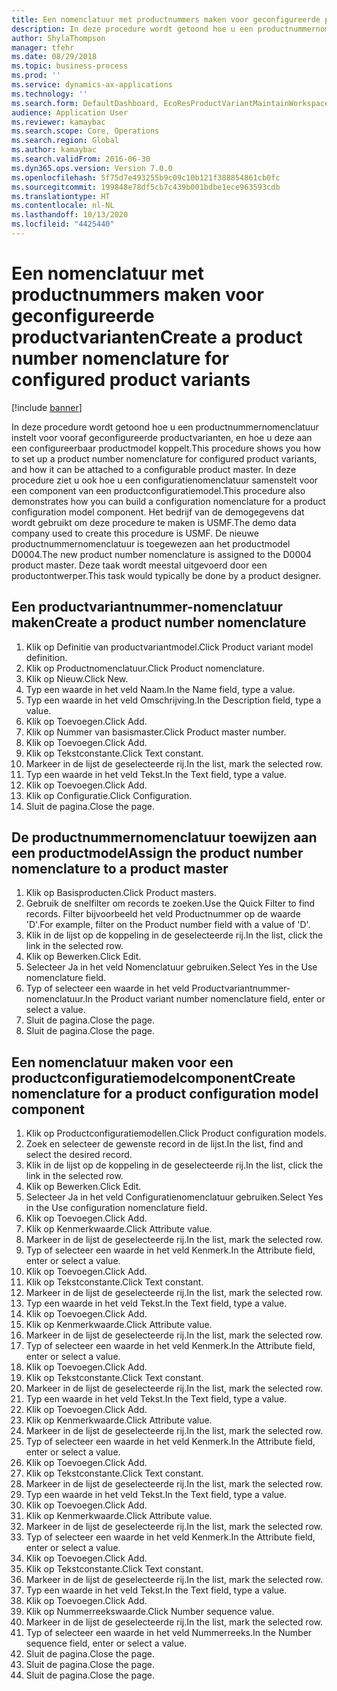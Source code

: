 ```yaml
---
title: Een nomenclatuur met productnummers maken voor geconfigureerde productvarianten
description: In deze procedure wordt getoond hoe u een productnummernomenclatuur instelt voor vooraf geconfigureerde productvarianten, en hoe u deze aan een configureerbaar productmodel koppelt.
author: ShylaThompson
manager: tfehr
ms.date: 08/29/2018
ms.topic: business-process
ms.prod: ''
ms.service: dynamics-ax-applications
ms.technology: ''
ms.search.form: DefaultDashboard, EcoResProductVariantMaintainWorkspace, EcoResNomenclature, EcoResProductListPage, EcoResProductDetails, PCProductConfigurationModelListPage, PCProductConfigurationModelDetails
audience: Application User
ms.reviewer: kamaybac
ms.search.scope: Core, Operations
ms.search.region: Global
ms.author: kamaybac
ms.search.validFrom: 2016-06-30
ms.dyn365.ops.version: Version 7.0.0
ms.openlocfilehash: 5f75d7e493255b9c09c10b121f388854861cb0fc
ms.sourcegitcommit: 199848e78df5cb7c439b001bdbe1ece963593cdb
ms.translationtype: HT
ms.contentlocale: nl-NL
ms.lasthandoff: 10/13/2020
ms.locfileid: "4425440"
---
```

# <a name="create-a-product-number-nomenclature-for-configured-product-variants"></a><span data-ttu-id="30316-103">Een nomenclatuur met productnummers maken voor geconfigureerde productvarianten</span><span class="sxs-lookup"><span data-stu-id="30316-103">Create a product number nomenclature for configured product variants</span></span>

[!include [banner](../../includes/banner.md)]

<span data-ttu-id="30316-104">In deze procedure wordt getoond hoe u een productnummernomenclatuur instelt voor vooraf geconfigureerde productvarianten, en hoe u deze aan een configureerbaar productmodel koppelt.</span><span class="sxs-lookup"><span data-stu-id="30316-104">This procedure shows you how to set up a product number nomenclature for configured product variants, and how it can be attached to a configurable product master.</span></span> <span data-ttu-id="30316-105">In deze procedure ziet u ook hoe u een configuratienomenclatuur samenstelt voor een component van een productconfiguratiemodel.</span><span class="sxs-lookup"><span data-stu-id="30316-105">This procedure also demonstrates how you can build a configuration nomenclature for a product configuration model component.</span></span> <span data-ttu-id="30316-106">Het bedrijf van de demogegevens dat wordt gebruikt om deze procedure te maken is USMF.</span><span class="sxs-lookup"><span data-stu-id="30316-106">The demo data company used to create this procedure is USMF.</span></span> <span data-ttu-id="30316-107">De nieuwe productnummernomenclatuur is toegewezen aan het productmodel D0004.</span><span class="sxs-lookup"><span data-stu-id="30316-107">The new product number nomenclature is assigned to the D0004 product master.</span></span> <span data-ttu-id="30316-108">Deze taak wordt meestal uitgevoerd door een productontwerper.</span><span class="sxs-lookup"><span data-stu-id="30316-108">This task would typically be done by a product designer.</span></span>


## <a name="create-a-product-number-nomenclature"></a><span data-ttu-id="30316-109">Een productvariantnummer-nomenclatuur maken</span><span class="sxs-lookup"><span data-stu-id="30316-109">Create a product number nomenclature</span></span>
1. <span data-ttu-id="30316-110">Klik op Definitie van productvariantmodel.</span><span class="sxs-lookup"><span data-stu-id="30316-110">Click Product variant model definition.</span></span>
2. <span data-ttu-id="30316-111">Klik op Productnomenclatuur.</span><span class="sxs-lookup"><span data-stu-id="30316-111">Click Product nomenclature.</span></span>
3. <span data-ttu-id="30316-112">Klik op Nieuw.</span><span class="sxs-lookup"><span data-stu-id="30316-112">Click New.</span></span>
4. <span data-ttu-id="30316-113">Typ een waarde in het veld Naam.</span><span class="sxs-lookup"><span data-stu-id="30316-113">In the Name field, type a value.</span></span>
5. <span data-ttu-id="30316-114">Typ een waarde in het veld Omschrijving.</span><span class="sxs-lookup"><span data-stu-id="30316-114">In the Description field, type a value.</span></span>
6. <span data-ttu-id="30316-115">Klik op Toevoegen.</span><span class="sxs-lookup"><span data-stu-id="30316-115">Click Add.</span></span>
7. <span data-ttu-id="30316-116">Klik op Nummer van basismaster.</span><span class="sxs-lookup"><span data-stu-id="30316-116">Click Product master number.</span></span>
8. <span data-ttu-id="30316-117">Klik op Toevoegen.</span><span class="sxs-lookup"><span data-stu-id="30316-117">Click Add.</span></span>
9. <span data-ttu-id="30316-118">Klik op Tekstconstante.</span><span class="sxs-lookup"><span data-stu-id="30316-118">Click Text constant.</span></span>
10. <span data-ttu-id="30316-119">Markeer in de lijst de geselecteerde rij.</span><span class="sxs-lookup"><span data-stu-id="30316-119">In the list, mark the selected row.</span></span>
11. <span data-ttu-id="30316-120">Typ een waarde in het veld Tekst.</span><span class="sxs-lookup"><span data-stu-id="30316-120">In the Text field, type a value.</span></span>
12. <span data-ttu-id="30316-121">Klik op Toevoegen.</span><span class="sxs-lookup"><span data-stu-id="30316-121">Click Add.</span></span>
13. <span data-ttu-id="30316-122">Klik op Configuratie.</span><span class="sxs-lookup"><span data-stu-id="30316-122">Click Configuration.</span></span>
14. <span data-ttu-id="30316-123">Sluit de pagina.</span><span class="sxs-lookup"><span data-stu-id="30316-123">Close the page.</span></span>

## <a name="assign-the-product-number-nomenclature-to-a-product-master"></a><span data-ttu-id="30316-124">De productnummernomenclatuur toewijzen aan een productmodel</span><span class="sxs-lookup"><span data-stu-id="30316-124">Assign the product number nomenclature to a product master</span></span>
1. <span data-ttu-id="30316-125">Klik op Basisproducten.</span><span class="sxs-lookup"><span data-stu-id="30316-125">Click Product masters.</span></span>
2. <span data-ttu-id="30316-126">Gebruik de snelfilter om records te zoeken.</span><span class="sxs-lookup"><span data-stu-id="30316-126">Use the Quick Filter to find records.</span></span> <span data-ttu-id="30316-127">Filter bijvoorbeeld het veld Productnummer op de waarde 'D'.</span><span class="sxs-lookup"><span data-stu-id="30316-127">For example, filter on the Product number field with a value of 'D'.</span></span>
3. <span data-ttu-id="30316-128">Klik in de lijst op de koppeling in de geselecteerde rij.</span><span class="sxs-lookup"><span data-stu-id="30316-128">In the list, click the link in the selected row.</span></span>
4. <span data-ttu-id="30316-129">Klik op Bewerken.</span><span class="sxs-lookup"><span data-stu-id="30316-129">Click Edit.</span></span>
5. <span data-ttu-id="30316-130">Selecteer Ja in het veld Nomenclatuur gebruiken.</span><span class="sxs-lookup"><span data-stu-id="30316-130">Select Yes in the Use nomenclature field.</span></span>
6. <span data-ttu-id="30316-131">Typ of selecteer een waarde in het veld Productvariantnummer-nomenclatuur.</span><span class="sxs-lookup"><span data-stu-id="30316-131">In the Product variant number nomenclature field, enter or select a value.</span></span>
7. <span data-ttu-id="30316-132">Sluit de pagina.</span><span class="sxs-lookup"><span data-stu-id="30316-132">Close the page.</span></span>
8. <span data-ttu-id="30316-133">Sluit de pagina.</span><span class="sxs-lookup"><span data-stu-id="30316-133">Close the page.</span></span>

## <a name="create-nomenclature-for-a-product-configuration-model-component"></a><span data-ttu-id="30316-134">Een nomenclatuur maken voor een productconfiguratiemodelcomponent</span><span class="sxs-lookup"><span data-stu-id="30316-134">Create nomenclature for a product configuration model component</span></span>
1. <span data-ttu-id="30316-135">Klik op Productconfiguratiemodellen.</span><span class="sxs-lookup"><span data-stu-id="30316-135">Click Product configuration models.</span></span>
2. <span data-ttu-id="30316-136">Zoek en selecteer de gewenste record in de lijst.</span><span class="sxs-lookup"><span data-stu-id="30316-136">In the list, find and select the desired record.</span></span>
3. <span data-ttu-id="30316-137">Klik in de lijst op de koppeling in de geselecteerde rij.</span><span class="sxs-lookup"><span data-stu-id="30316-137">In the list, click the link in the selected row.</span></span>
4. <span data-ttu-id="30316-138">Klik op Bewerken.</span><span class="sxs-lookup"><span data-stu-id="30316-138">Click Edit.</span></span>
5. <span data-ttu-id="30316-139">Selecteer Ja in het veld Configuratienomenclatuur gebruiken.</span><span class="sxs-lookup"><span data-stu-id="30316-139">Select Yes in the Use configuration nomenclature field.</span></span>
6. <span data-ttu-id="30316-140">Klik op Toevoegen.</span><span class="sxs-lookup"><span data-stu-id="30316-140">Click Add.</span></span>
7. <span data-ttu-id="30316-141">Klik op Kenmerkwaarde.</span><span class="sxs-lookup"><span data-stu-id="30316-141">Click Attribute value.</span></span>
8. <span data-ttu-id="30316-142">Markeer in de lijst de geselecteerde rij.</span><span class="sxs-lookup"><span data-stu-id="30316-142">In the list, mark the selected row.</span></span>
9. <span data-ttu-id="30316-143">Typ of selecteer een waarde in het veld Kenmerk.</span><span class="sxs-lookup"><span data-stu-id="30316-143">In the Attribute field, enter or select a value.</span></span>
10. <span data-ttu-id="30316-144">Klik op Toevoegen.</span><span class="sxs-lookup"><span data-stu-id="30316-144">Click Add.</span></span>
11. <span data-ttu-id="30316-145">Klik op Tekstconstante.</span><span class="sxs-lookup"><span data-stu-id="30316-145">Click Text constant.</span></span>
12. <span data-ttu-id="30316-146">Markeer in de lijst de geselecteerde rij.</span><span class="sxs-lookup"><span data-stu-id="30316-146">In the list, mark the selected row.</span></span>
13. <span data-ttu-id="30316-147">Typ een waarde in het veld Tekst.</span><span class="sxs-lookup"><span data-stu-id="30316-147">In the Text field, type a value.</span></span>
14. <span data-ttu-id="30316-148">Klik op Toevoegen.</span><span class="sxs-lookup"><span data-stu-id="30316-148">Click Add.</span></span>
15. <span data-ttu-id="30316-149">Klik op Kenmerkwaarde.</span><span class="sxs-lookup"><span data-stu-id="30316-149">Click Attribute value.</span></span>
16. <span data-ttu-id="30316-150">Markeer in de lijst de geselecteerde rij.</span><span class="sxs-lookup"><span data-stu-id="30316-150">In the list, mark the selected row.</span></span>
17. <span data-ttu-id="30316-151">Typ of selecteer een waarde in het veld Kenmerk.</span><span class="sxs-lookup"><span data-stu-id="30316-151">In the Attribute field, enter or select a value.</span></span>
18. <span data-ttu-id="30316-152">Klik op Toevoegen.</span><span class="sxs-lookup"><span data-stu-id="30316-152">Click Add.</span></span>
19. <span data-ttu-id="30316-153">Klik op Tekstconstante.</span><span class="sxs-lookup"><span data-stu-id="30316-153">Click Text constant.</span></span>
20. <span data-ttu-id="30316-154">Markeer in de lijst de geselecteerde rij.</span><span class="sxs-lookup"><span data-stu-id="30316-154">In the list, mark the selected row.</span></span>
21. <span data-ttu-id="30316-155">Typ een waarde in het veld Tekst.</span><span class="sxs-lookup"><span data-stu-id="30316-155">In the Text field, type a value.</span></span>
22. <span data-ttu-id="30316-156">Klik op Toevoegen.</span><span class="sxs-lookup"><span data-stu-id="30316-156">Click Add.</span></span>
23. <span data-ttu-id="30316-157">Klik op Kenmerkwaarde.</span><span class="sxs-lookup"><span data-stu-id="30316-157">Click Attribute value.</span></span>
24. <span data-ttu-id="30316-158">Markeer in de lijst de geselecteerde rij.</span><span class="sxs-lookup"><span data-stu-id="30316-158">In the list, mark the selected row.</span></span>
25. <span data-ttu-id="30316-159">Typ of selecteer een waarde in het veld Kenmerk.</span><span class="sxs-lookup"><span data-stu-id="30316-159">In the Attribute field, enter or select a value.</span></span>
26. <span data-ttu-id="30316-160">Klik op Toevoegen.</span><span class="sxs-lookup"><span data-stu-id="30316-160">Click Add.</span></span>
27. <span data-ttu-id="30316-161">Klik op Tekstconstante.</span><span class="sxs-lookup"><span data-stu-id="30316-161">Click Text constant.</span></span>
28. <span data-ttu-id="30316-162">Markeer in de lijst de geselecteerde rij.</span><span class="sxs-lookup"><span data-stu-id="30316-162">In the list, mark the selected row.</span></span>
29. <span data-ttu-id="30316-163">Typ een waarde in het veld Tekst.</span><span class="sxs-lookup"><span data-stu-id="30316-163">In the Text field, type a value.</span></span>
30. <span data-ttu-id="30316-164">Klik op Toevoegen.</span><span class="sxs-lookup"><span data-stu-id="30316-164">Click Add.</span></span>
31. <span data-ttu-id="30316-165">Klik op Kenmerkwaarde.</span><span class="sxs-lookup"><span data-stu-id="30316-165">Click Attribute value.</span></span>
32. <span data-ttu-id="30316-166">Markeer in de lijst de geselecteerde rij.</span><span class="sxs-lookup"><span data-stu-id="30316-166">In the list, mark the selected row.</span></span>
33. <span data-ttu-id="30316-167">Typ of selecteer een waarde in het veld Kenmerk.</span><span class="sxs-lookup"><span data-stu-id="30316-167">In the Attribute field, enter or select a value.</span></span>
34. <span data-ttu-id="30316-168">Klik op Toevoegen.</span><span class="sxs-lookup"><span data-stu-id="30316-168">Click Add.</span></span>
35. <span data-ttu-id="30316-169">Klik op Tekstconstante.</span><span class="sxs-lookup"><span data-stu-id="30316-169">Click Text constant.</span></span>
36. <span data-ttu-id="30316-170">Markeer in de lijst de geselecteerde rij.</span><span class="sxs-lookup"><span data-stu-id="30316-170">In the list, mark the selected row.</span></span>
37. <span data-ttu-id="30316-171">Typ een waarde in het veld Tekst.</span><span class="sxs-lookup"><span data-stu-id="30316-171">In the Text field, type a value.</span></span>
38. <span data-ttu-id="30316-172">Klik op Toevoegen.</span><span class="sxs-lookup"><span data-stu-id="30316-172">Click Add.</span></span>
39. <span data-ttu-id="30316-173">Klik op Nummerreekswaarde.</span><span class="sxs-lookup"><span data-stu-id="30316-173">Click Number sequence value.</span></span>
40. <span data-ttu-id="30316-174">Markeer in de lijst de geselecteerde rij.</span><span class="sxs-lookup"><span data-stu-id="30316-174">In the list, mark the selected row.</span></span>
41. <span data-ttu-id="30316-175">Typ of selecteer een waarde in het veld Nummerreeks.</span><span class="sxs-lookup"><span data-stu-id="30316-175">In the Number sequence field, enter or select a value.</span></span>
42. <span data-ttu-id="30316-176">Sluit de pagina.</span><span class="sxs-lookup"><span data-stu-id="30316-176">Close the page.</span></span>
43. <span data-ttu-id="30316-177">Sluit de pagina.</span><span class="sxs-lookup"><span data-stu-id="30316-177">Close the page.</span></span>
44. <span data-ttu-id="30316-178">Sluit de pagina.</span><span class="sxs-lookup"><span data-stu-id="30316-178">Close the page.</span></span>

